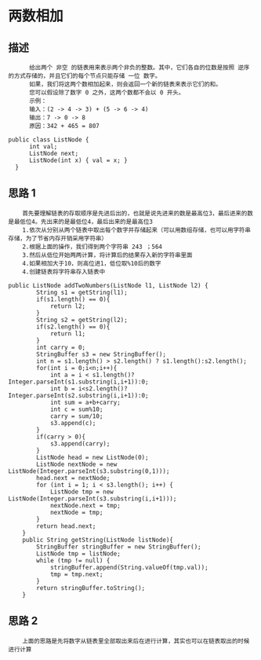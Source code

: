 # 两数相加
## 描述
```
      给出两个 非空 的链表用来表示两个非负的整数。其中，它们各自的位数是按照 逆序 的方式存储的，并且它们的每个节点只能存储 一位 数字。
      如果，我们将这两个数相加起来，则会返回一个新的链表来表示它们的和。
      您可以假设除了数字 0 之外，这两个数都不会以 0 开头。
      示例：
      输入：(2 -> 4 -> 3) + (5 -> 6 -> 4)
      输出：7 -> 0 -> 8
      原因：342 + 465 = 807
```
```
public class ListNode {
      int val;
      ListNode next;
      ListNode(int x) { val = x; }
  }
```
## 思路 1
        首先要理解链表的存取顺序是先进后出的，也就是说先进来的数是最高位3，最后进来的数是最低位4。先出来的是最低位4，最后出来的是最高位3
        1.依次从分别从两个链表中取出每个数字并存储起来（可以用数组存储，也可以用字符串存储，为了节省内存开销采用字符串）
        2.根据上面的操作，我们得到两个字符串 243 ；564
        3.然后从低位开始两两计算，将计算后的结果存入新的字符串里面
        4.如果相加大于10，则高位进1，低位取%10后的数字
        4.创建链表将字符串存入链表中
```
public ListNode addTwoNumbers(ListNode l1, ListNode l2) {
        String s1 = getString(l1);
        if(s1.length() == 0){
            return l2;
        }
        String s2 = getString(l2);
        if(s2.length() == 0){
            return l1;
        }
        int carry = 0;
        StringBuffer s3 = new StringBuffer();
        int n = s1.length() > s2.length() ? s1.length():s2.length();
        for(int i = 0;i<n;i++){
            int a = i < s1.length()?Integer.parseInt(s1.substring(i,i+1)):0;
            int b = i<s2.length()?Integer.parseInt(s2.substring(i,i+1)):0;
            int sum = a+b+carry;
            int c = sum%10;
            carry = sum/10;
            s3.append(c);
        }
        if(carry > 0){
            s3.append(carry);
        }
        ListNode head = new ListNode(0);
        ListNode nextNode = new ListNode(Integer.parseInt(s3.substring(0,1)));
        head.next = nextNode;
        for (int i = 1; i < s3.length(); i++) {
            ListNode tmp = new ListNode(Integer.parseInt(s3.substring(i,i+1)));
            nextNode.next = tmp;
            nextNode = tmp;
        }
        return head.next;
    }
    public String getString(ListNode listNode){
        StringBuffer stringBuffer = new StringBuffer();
        ListNode tmp = listNode;
        while (tmp != null) {
            stringBuffer.append(String.valueOf(tmp.val));
            tmp = tmp.next;
        }
        return stringBuffer.toString();
    }
```
## 思路 2
        上面的思路是先将数字从链表里全部取出来后在进行计算，其实也可以在链表取出的时候进行计算
        
        
        
                